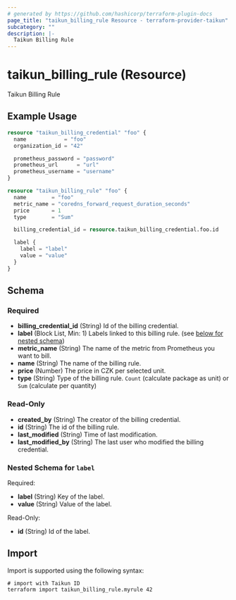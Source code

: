 ```yaml
---
# generated by https://github.com/hashicorp/terraform-plugin-docs
page_title: "taikun_billing_rule Resource - terraform-provider-taikun"
subcategory: ""
description: |-
  Taikun Billing Rule
---
```


# taikun_billing_rule (Resource)

Taikun Billing Rule

## Example Usage

```terraform
resource "taikun_billing_credential" "foo" {
  name            = "foo"
  organization_id = "42"

  prometheus_password = "password"
  prometheus_url      = "url"
  prometheus_username = "username"
}

resource "taikun_billing_rule" "foo" {
  name        = "foo"
  metric_name = "coredns_forward_request_duration_seconds"
  price       = 1
  type        = "Sum"

  billing_credential_id = resource.taikun_billing_credential.foo.id

  label {
    label = "label"
    value = "value"
  }
}
```

<!-- schema generated by tfplugindocs -->
## Schema

### Required

- **billing_credential_id** (String) Id of the billing credential.
- **label** (Block List, Min: 1) Labels linked to this billing rule. (see [below for nested schema](#nestedblock--label))
- **metric_name** (String) The name of the metric from Prometheus you want to bill.
- **name** (String) The name of the billing rule.
- **price** (Number) The price in CZK per selected unit.
- **type** (String) Type of the billing rule. `Count` (calculate package as unit) or `Sum` (calculate per quantity)

### Read-Only

- **created_by** (String) The creator of the billing credential.
- **id** (String) The id of the billing rule.
- **last_modified** (String) Time of last modification.
- **last_modified_by** (String) The last user who modified the billing credential.

<a id="nestedblock--label"></a>
### Nested Schema for `label`

Required:

- **label** (String) Key of the label.
- **value** (String) Value of the label.

Read-Only:

- **id** (String) Id of the label.

## Import

Import is supported using the following syntax:

```shell
# import with Taikun ID
terraform import taikun_billing_rule.myrule 42
```
